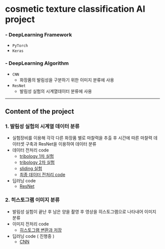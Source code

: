 # cosmetic texture classification AI project

### - DeepLearning Framework
  - `PyTorch`
  - `Keras`
 
 ### - DeepLearning Algorithm
  - `CNN`
    - 화장품의 발림성을 구분하기 위한 이미지 분류에 사용
  - `ResNet`
    - 발림성 실험의 시계열데이터 분류에 사용
    
 ---
## Content of the project
### 1. 발림성 실험의 시계열 데이터 분류
- 실험장비를 이용해 각각 다른 화장품 별로 마찰력을 추출 후 시간에 따른 마찰력 데이터셋 구축과 ResNet을 이용하여 데이터 분류
- 데이터 전처리 code
  - [tribology 1차 실험](https://github.com/yuumiin/AI_project/blob/main/data_preprocessing2.py) 
  - [tribology 2차 실험](https://github.com/yuumiin/AI_project/blob/main/tribology2_preprocessing.py)
  - [sliding 실험](https://github.com/yuumiin/AI_project/blob/main/sliding_preprocessing.py)
  - [최종 데이터 전처리 code](https://github.com/yuumiin/AI_project/blob/main/pre.ipynb)
- 딥러닝 code
  -  [ResNet](https://github.com/yuumiin/AI_project/blob/main/ResNet.ipynb)

### 2. 히스토그램 이미지 분류
- 발림성 실험이 끝난 후 남은 양을 촬영 후 영상을 히스토그램으로 나타내어 이미지 분류
- 이미지 전처리 code
  - [히스토그램 변환과 저장](https://github.com/yuumiin/AI_project/blob/main/preprocessing_hist.py)
- 딥러닝 code ( 진행중 )
  -  [CNN](https://github.com/yuumiin/AI_project/blob/main/torch_model_CNN.ipynb)
